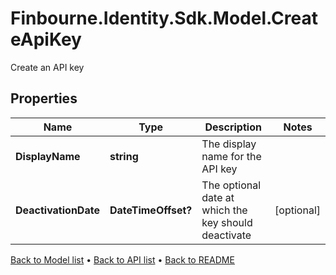# Finbourne.Identity.Sdk.Model.CreateApiKey
Create an API key

## Properties

Name | Type | Description | Notes
------------ | ------------- | ------------- | -------------
**DisplayName** | **string** | The display name for the API key | 
**DeactivationDate** | **DateTimeOffset?** | The optional date at which the key should deactivate | [optional] 

[Back to Model list](../README.md#documentation-for-models) &#8226; [Back to API list](../README.md#documentation-for-api-endpoints) &#8226; [Back to README](../README.md)

